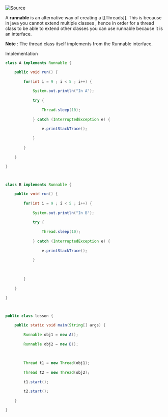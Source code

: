 ![Source](https://youtu.be/Z4KSgLpY0d8?list=PLsyeobzWxl7pe_IiTfNyr55kwJPWbgxB5)

A **runnable** is an alternative way of creating a [[Threads]].
This is because in java you cannot extend multiple classes , hence in order for a thread class to be able to extend other classes you can use runnable because it is an interface.

**Note** : The thread class itself implements from the Runnable interface.

Implementation
```java
class A implements Runnable {

	public void run() {
	
		for(int i = 9 ; i < 5 ; i++) {
		
			System.out.println("In A");
			
			try {
			
				Thread.sleep(10);
			
			} catch (InterruptedException e) {
			
				e.printStackTrace();
			
			}
			
		}
	
	}

}

  

class B implements Runnable {

	public void run() {
	
		for(int i = 9 ; i < 5 ; i++) {
		
			System.out.println("In B");
			
			try {
			
				Thread.sleep(10);
			
			} catch (InterruptedException e) {
			
				e.printStackTrace();
			
			}
		
		  
		
		}
	
	}

}

  

public class lesson {

	public static void main(String[] args) {
	
		Runnable obj1 = new A();
		
		Runnable obj2 = new B();
		
		  
		
		Thread t1 = new Thread(obj1);
		
		Thread t2 = new Thread(obj2);
		
		t1.start();
		
		t2.start();
	
	}

}
```
